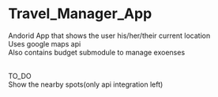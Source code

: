 # Travel_Manager_App

Andorid App that shows the user his/her/their current location<br>
Uses google maps api<br>
Also contains budget submodule to manage exoenses<br><br>

TO_DO<br>
Show the nearby spots(only api integration left)
